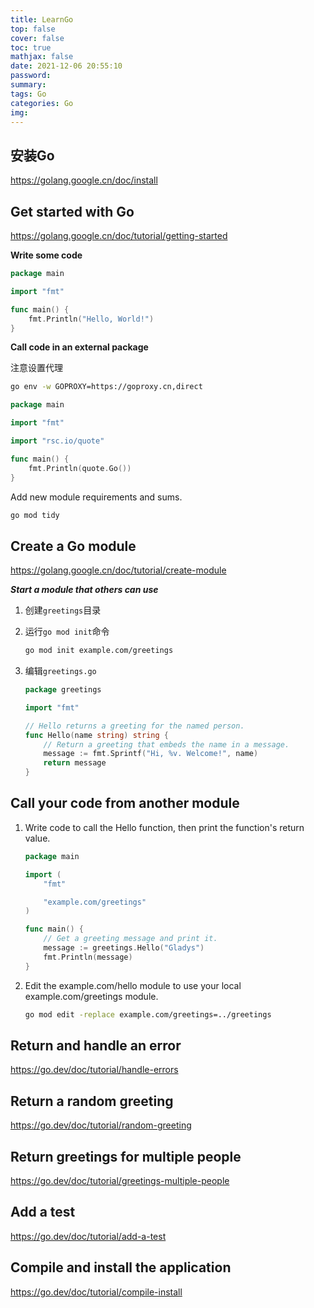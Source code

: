 ```yaml
---
title: LearnGo
top: false
cover: false
toc: true
mathjax: false
date: 2021-12-06 20:55:10
password:
summary:
tags: Go
categories: Go
img:
---
```


## 安装Go
<https://golang.google.cn/doc/install>

## Get started with Go
<https://golang.google.cn/doc/tutorial/getting-started>

**Write some code**
```go
package main

import "fmt"

func main() {
    fmt.Println("Hello, World!")
}
```

**Call code in an external package**

注意设置代理
```bash
go env -w GOPROXY=https://goproxy.cn,direct
```

```go
package main

import "fmt"

import "rsc.io/quote"

func main() {
	fmt.Println(quote.Go())
}
```

Add new module requirements and sums.
```bash
go mod tidy
```

## Create a Go module
<https://golang.google.cn/doc/tutorial/create-module>

***Start a module that others can use***
1. 创建`greetings`目录

2. 运行`go mod init`命令
    ```bash
    go mod init example.com/greetings
    ``` 

3. 编辑`greetings.go`
    ```go
    package greetings

    import "fmt"

    // Hello returns a greeting for the named person.
    func Hello(name string) string {
        // Return a greeting that embeds the name in a message.
        message := fmt.Sprintf("Hi, %v. Welcome!", name)
        return message
    }
    ```

## Call your code from another module
1. Write code to call the Hello function, then print the function's return value.
    ```go
    package main

    import (
        "fmt"

        "example.com/greetings"
    )

    func main() {
        // Get a greeting message and print it.
        message := greetings.Hello("Gladys")
        fmt.Println(message)
    }
    ```
2. Edit the example.com/hello module to use your local example.com/greetings module.
    ```bash
    go mod edit -replace example.com/greetings=../greetings
    ```

## Return and handle an error
<https://go.dev/doc/tutorial/handle-errors>

## Return a random greeting
<https://go.dev/doc/tutorial/random-greeting>

## Return greetings for multiple people
<https://go.dev/doc/tutorial/greetings-multiple-people>

## Add a test
<https://go.dev/doc/tutorial/add-a-test>

## Compile and install the application
<https://go.dev/doc/tutorial/compile-install>
    